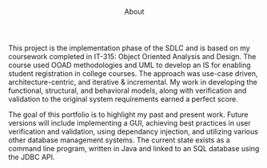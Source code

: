 <header>

<!--
  <<< Author notes: Course header >>>
 
-->

About


</header>

This project is the implementation phase of the SDLC and is based on my coursework completed in IT-315: Object Oriented Analysis and Design. The course used OOAD methodologies and UML to develop an IS for enabling student registration in college courses. The approach was use-case driven, architecture-centric, and iterative & incremental. My work in developing the functional, structural, and behavioral models, along with verification and validation to the original system requirements earned a perfect score.


The goal of this portfolio is to highlight my past and present work. Future versions will include implementing a GUI, achieving best practices in user verification and validation, using dependancy injection, and utilizing various other database management systems. The current state exists as a command line program, written in Java and linked to an SQL database using the JDBC API.

<!--
  <<< Author notes: Finish >>>
  Review what we learned, ask for feedback, provide next steps.
-->

<footer>

<!--
  <<< Author notes: Footer >>>
  Add a link to get support, GitHub status page, code of conduct, license link.
-->



